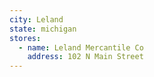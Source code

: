```yaml
---
city: Leland
state: michigan
stores:
  - name: Leland Mercantile Co
    address: 102 N Main Street
---
```

